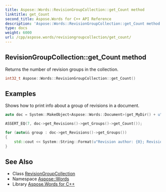 ```yaml
---
title: Aspose::Words::RevisionGroupCollection::get_Count method
linktitle: get_Count
second_title: Aspose.Words for C++ API Reference
description: 'Aspose::Words::RevisionGroupCollection::get_Count method. Returns the number of revision groups in the collection in C++.'
type: docs
weight: 6000
url: /cpp/aspose.words/revisiongroupcollection/get_count/
---
```

## RevisionGroupCollection::get_Count method


Returns the number of revision groups in the collection.

```cpp
int32_t Aspose::Words::RevisionGroupCollection::get_Count()
```


## Examples



Shows how to print info about a group of revisions in a document. 
```cpp
auto doc = System::MakeObject<Aspose::Words::Document>(get_MyDir() + u"Revisions.docx");

ASSERT_EQ(7, doc->get_Revisions()->get_Groups()->get_Count());

for (auto&& group : doc->get_Revisions()->get_Groups())
{
    std::cout << System::String::Format(u"Revision author: {0}; Revision type: {1} \n\tRevision text: {2}", group->get_Author(), group->get_RevisionType(), group->get_Text()) << std::endl;
}
```

## See Also

* Class [RevisionGroupCollection](../)
* Namespace [Aspose::Words](../../)
* Library [Aspose.Words for C++](../../../)
